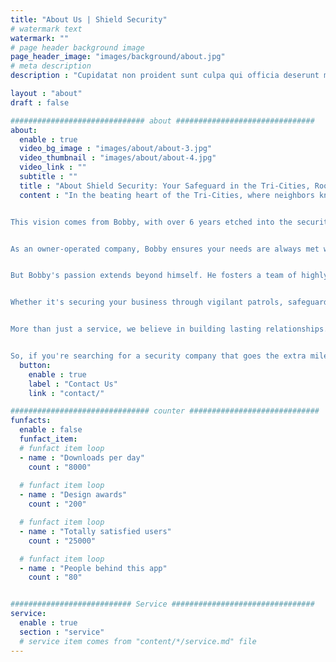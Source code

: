 ```yaml
---
title: "About Us | Shield Security"
# watermark text
watermark: ""
# page header background image
page_header_image: "images/background/about.jpg"
# meta description
description : "Cupidatat non proident sunt culpa qui officia deserunt mollit <br> anim idest laborum sed ut perspiciatis."

layout : "about"
draft : false

############################## about ###############################
about:
  enable : true
  video_bg_image : "images/about/about-3.jpg"
  video_thumbnail : "images/about/about-4.jpg"
  video_link : ""
  subtitle : ""
  title : "About Shield Security: Your Safeguard in the Tri-Cities, Rooted in Community"
  content : "In the beating heart of the Tri-Cities, where neighbors know each other and businesses grow side-by-side, stands Shield Security. We're not just another security company – we're your trusted allies, dedicated to keeping you and your property safe and your peace of mind intact.


This vision comes from Bobby, with over 6 years etched into the security industry. Having seen firsthand the ripples of reliable protection in his own community, he built Shield Security on a bedrock of trust, professionalism, and unwavering commitment.


As an owner-operated company, Bobby ensures your needs are always met with personal attention and understanding. There's no corporate maze here, just direct access to his expertise and dedication. You'll never be a number; you'll be a valued partner in crafting your own sense of security.


But Bobby's passion extends beyond himself. He fosters a team of highly trained and licensed security professionals who share his love for the Tri-Cities. Equipped with comprehensive training, they're prepared to handle any situation with unwavering precision and calm.


Whether it's securing your business through vigilant patrols, safeguarding your special event with discreet presence, or providing peace of mind with watchful eyes on your property, we offer a comprehensive suite of services tailored to your needs and budget. From proactive patrols and swift alarm response to discreet surveillance and expert investigations, we're your one-stop shop for complete security solutions.


More than just a service, we believe in building lasting relationships. We take the time to understand your unique concerns and tailor our approach to seamlessly integrate into your life or business operations. Your security is our priority, and we're committed to earning your trust, one secure step at a time.


So, if you're searching for a security company that goes the extra mile, a company that understands the Tri-Cities landscape and prioritizes your needs, look no further than Shield Security. Contact us today and let Bobby and his team discuss how they can become your trusted guardians, creating a safe haven for you and your loved ones."
  button:
    enable : true
    label : "Contact Us"
    link : "contact/"

############################### counter #############################
funfacts:
  enable : false
  funfact_item:
  # funfact item loop
  - name : "Downloads per day"
    count : "8000"
    
  # funfact item loop
  - name : "Design awards"
    count : "200"

  # funfact item loop
  - name : "Totally satisfied users"
    count : "25000"

  # funfact item loop
  - name : "People behind this app"
    count : "80"


########################### Service ################################
service:
  enable : true
  section : "service"
  # service item comes from "content/*/service.md" file
---
```

